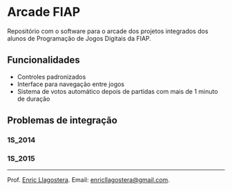 # Arcade FIAP

Repositório com o software para o arcade dos projetos integrados dos alunos de Programação de Jogos Digitais da FIAP.

## Funcionalidades

- Controles padronizados
- Interface para navegação entre jogos
- Sistema de votos automático depois de partidas com mais de 1 minuto de duração

## Problemas de integração

### 1S_2014

### 1S_2015



---

Prof. [Enric Llagostera](http://enric.llagostera.com.br).
Email: enricllagostera@gmail.com.

